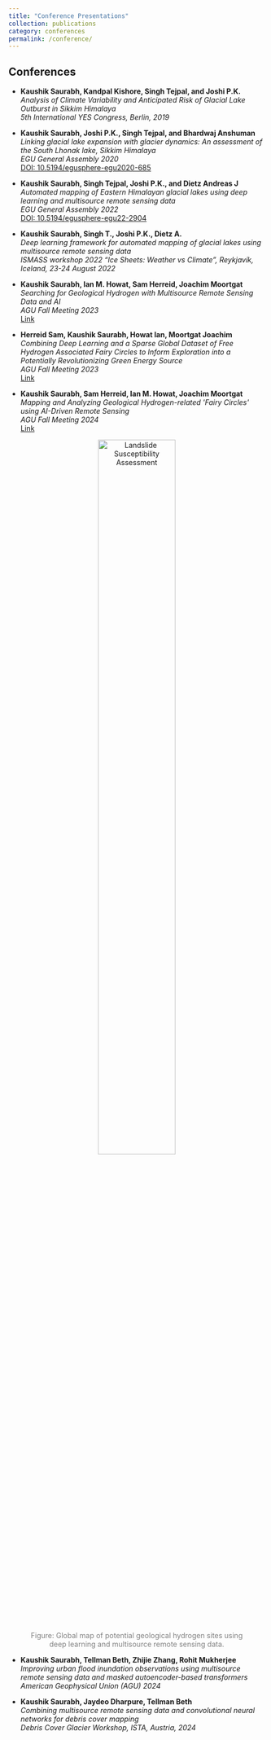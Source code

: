 ```yaml
---
title: "Conference Presentations"
collection: publications
category: conferences
permalink: /conference/
---
```


## Conferences

- **Kaushik Saurabh, Kandpal Kishore, Singh Tejpal, and Joshi P.K.**  
  *Analysis of Climate Variability and Anticipated Risk of Glacial Lake Outburst in Sikkim Himalaya*  
  *5th International YES Congress, Berlin, 2019*

- **Kaushik Saurabh, Joshi P.K., Singh Tejpal, and Bhardwaj Anshuman**  
  *Linking glacial lake expansion with glacier dynamics: An assessment of the South Lhonak lake, Sikkim Himalaya*  
  *EGU General Assembly 2020*  
  [DOI: 10.5194/egusphere-egu2020-685](https://doi.org/10.5194/egusphere-egu2020-685)

- **Kaushik Saurabh, Singh Tejpal, Joshi P.K., and Dietz Andreas J**  
  *Automated mapping of Eastern Himalayan glacial lakes using deep learning and multisource remote sensing data*  
  *EGU General Assembly 2022*  
  [DOI: 10.5194/egusphere-egu22-2904](https://doi.org/10.5194/egusphere-egu22-2904)

- **Kaushik Saurabh, Singh T., Joshi P.K., Dietz A.**  
  *Deep learning framework for automated mapping of glacial lakes using multisource remote sensing data*  
  *ISMASS workshop 2022 “Ice Sheets: Weather vs Climate”, Reykjavík, Iceland, 23-24 August 2022*

- **Kaushik Saurabh, Ian M. Howat, Sam Herreid, Joachim Moortgat**  
  *Searching for Geological Hydrogen with Multisource Remote Sensing Data and AI*  
  *AGU Fall Meeting 2023*  
  [Link](https://agu.confex.com/agu/fm23/meetingapp.cgi/Paper/1312027)

- **Herreid Sam, Kaushik Saurabh, Howat Ian, Moortgat Joachim**  
  *Combining Deep Learning and a Sparse Global Dataset of Free Hydrogen Associated Fairy Circles to Inform Exploration into a Potentially Revolutionizing Green Energy Source*  
  *AGU Fall Meeting 2023*  
  [Link](https://agu.confex.com/agu/fm23/meetingapp.cgi/Paper/1317142)

- **Kaushik Saurabh, Sam Herreid, Ian M. Howat, Joachim Moortgat**  
  *Mapping and Analyzing Geological Hydrogen-related 'Fairy Circles' using AI-Driven Remote Sensing*  
  *AGU Fall Meeting 2024*  
  [Link](https://agu.confex.com/agu/agu24/meetingapp.cgi/Paper/1591053)

<figure style="text-align: center;">
    <img src="../images/AGU3.png" alt="Landslide Susceptibility Assessment" style="width: 60%;">
    <figcaption style="font-size: 14px; color: gray;">
        Figure: Global map of potential geological hydrogen sites using deep learning and multisource remote sensing data.
    </figcaption>
</figure>

- **Kaushik Saurabh, Tellman Beth, Zhijie Zhang, Rohit Mukherjee**  
  *Improving urban flood inundation observations using multisource remote sensing data and masked autoencoder-based transformers*  
  *American Geophysical Union (AGU) 2024*

- **Kaushik Saurabh, Jaydeo Dharpure, Tellman Beth**  
  *Combining multisource remote sensing data and convolutional neural networks for debris cover mapping*  
  *Debris Cover Glacier Workshop, ISTA, Austria, 2024*
